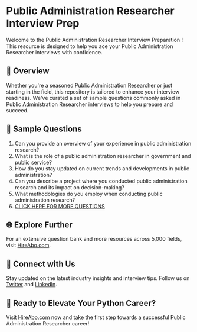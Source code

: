 # Public Administration Researcher Interview Prep

Welcome to the Public Administration Researcher Interview Preparation ! This resource is designed to help you ace your Public Administration Researcher interviews with confidence.

## 🚀 Overview

Whether you're a seasoned Public Administration Researcher or just starting in the field, this repository is tailored to enhance your interview readiness. We've curated a set of sample questions commonly asked in Public Administration Researcher interviews to help you prepare and succeed.

## 📝 Sample Questions

1. Can you provide an overview of your experience in public administration research?
2. What is the role of a public administration researcher in government and public service?
3. How do you stay updated on current trends and developments in public administration?
4. Can you describe a project where you conducted public administration research and its impact on decision-making?
5. What methodologies do you employ when conducting public administration research?
6. [CLICK HERE FOR MORE QUESTIONS](https://hireabo.com/job/17_0_10/Public%20Administration%20Researcher)

## 🌐 Explore Further

For an extensive question bank and more resources across 5,000 fields, visit [HireAbo.com](https://www.hireabo.com).

## 📱 Connect with Us

Stay updated on the latest industry insights and interview tips. Follow us on [Twitter](https://twitter.com/hireabo) and [LinkedIn](https://www.linkedin.com/in/hire-abo-3609972a8/).

## 🚀 Ready to Elevate Your Python Career?

Visit [HireAbo.com](https://www.hireabo.com) now and take the first step towards a successful Public Administration Researcher career!